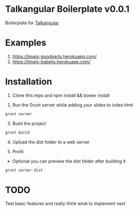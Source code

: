 Talkangular Boilerplate v0.0.1
==============================

Boilerplate for [Talkangular](https://github.com/wixo/talkangular)

Examples
========

1. https://limajs-goodparts.herokuapp.com/
2. https://limajs-babeljs.herokuapp.com/

Installation
============

1. Clone this repo and npm install && bower install

2. Run the Grunt server while adding your slides to index.html
```javascript
grunt server
```

3. Build the project
```javascript
grunt build
```

4. Upload the dist folder to a web server

5. Profit

+ Optional you can preview the dist folder after building it
```javascript
grunt server:dist
```

TODO
====

Test basic features and really think what to implement next
